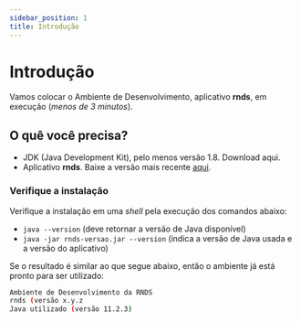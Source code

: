 ```yaml
---
sidebar_position: 1
title: Introdução
---
```


# Introdução

Vamos colocar o Ambiente de Desenvolvimento, aplicativo **rnds**, em execução
(_menos de 3 minutos_).

## O quê você precisa?

- JDK (Java Development Kit), pelo menos versão 1.8. Download aqui.
- Aplicativo **rnds**. Baixe a versão mais recente [aqui](https://cnn.com).

### Verifique a instalação

Verifique a instalação em uma _shell_ pela execução dos comandos abaixo:

- `java --version` (deve retornar a versão de Java disponível)
- `java -jar rnds-versao.jar --version` (indica a versão de Java usada e a versão do aplicativo)

Se o resultado é similar ao que segue abaixo, então o ambiente já está pronto para ser utilizado:

```bash
Ambiente de Desenvolvimento da RNDS
rnds (versão x.y.z
Java utilizado (versão 11.2.3)
```
